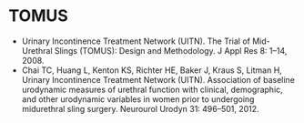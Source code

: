 # TOMUS #



- Urinary Incontinence Treatment Network (UITN). The Trial of Mid-Urethral Slings (TOMUS): Design and Methodology. J Appl Res 8: 1–14, 2008.
- Chai TC, Huang L, Kenton KS, Richter HE, Baker J, Kraus S, Litman H, Urinary Incontinence Treatment Network (UITN). Association of baseline urodynamic measures of urethral function with clinical, demographic, and other urodynamic variables in women prior to undergoing midurethral sling surgery. Neurourol Urodyn 31: 496–501, 2012.